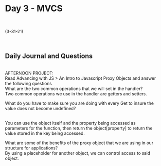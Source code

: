 # Day 3 - MVCS
<br>
  
 (3-31-21)

<br>

## Daily Journal and Questions
<br>
AFTERNOON PROJECT: 
<br>
Read Advancing with JS > An Intro to Javascript Proxy Objects and answer the following questions
<br>
What are the two common operations that we will set in the handler?
<br>
Two common operations we use in the handler are getters and setters.
<br>


What do you have to make sure you are doing with every Get to insure the value does not become undefined?

<br>
You can use the object itself and the property being accessed as parameters for the function, then return the object[property] to return the value stored in the key being accessed.
<br>

What are some of the benefits of the proxy object that we are using in our structure for applications?
<br>
By using a placeholder for another object, we can control access to said object.
<br>
